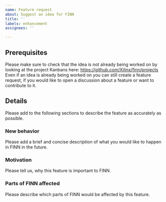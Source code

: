 ```yaml
---
name: Feature request
about: Suggest an idea for FINN
title: ''
labels: enhancement
assignees: ''

---
```


## Prerequisites
Please make sure to check that the idea is not already being worked on by looking at the project Kanbans here: https://github.com/Xilinx/finn/projects
Even if an idea is already being worked on you can still create a feature request, if you would like to open a discussion about a feature or want to contribute to it.

## Details
Please add to the following sections to describe the feature as accurately as possible.

### New behavior
Please add a brief and concise description of what you would like to happen in FINN in the future.

### Motivation
Please tell us, why this feature is important to FINN.

### Parts of FINN affected
Please describe which parts of FINN would be affected by this feature.
